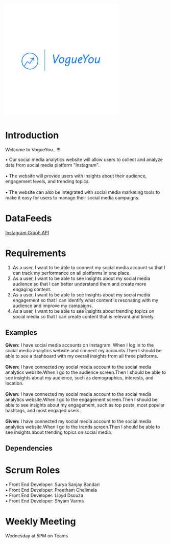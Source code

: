 <img src="https://github.com/PreethamGoud/VogueYou/blob/master/wwwroot/assets/Logos/VogueYou-logos_transparent.png" width="350" alt="accessibility text">

# Introduction
Welcome to VogueYou...!!!  

• Our social media analytics website will allow users to collect and analyze data from social media platform "Instagram".  <br/>    
• The website will provide users with insights about their audience, engagement levels, and trending topics.  <br/>    
• The website can also be integrated with social media marketing tools to make it easy for users to manage their social media campaigns.  <br/> 

# DataFeeds

<a href="https://developers.facebook.com/docs/instagram-api">Instagram Graph API </a><br/>


# Requirements
1. As a user, I want to be able to connect my social media account so that I can track my performance on all platforms in one place.
2. As a user, I want to be able to see insights about my social media audience so that I can better understand them and create more engaging content.
3. As a user, I want to be able to see insights about my social media engagement so that I can identify what content is resonating with my audience and improve my campaigns.
4. As a user, I want to be able to see insights about trending topics on social media so that I can create content that is relevant and timely.

## Examples

**Given:** I have social media accounts on Instagram. When I log in to the social media analytics website and connect my accounts.Then I should be able to see a dashboard with my overall insights from all three platforms.<br/>   
**Given:** I have connected my social media account to the social media analytics website.When I go to the audience screen.Then I should be able to see insights about my audience, such as demographics, interests, and location.<br/>   
**Given:** I have connected my social media account to the social media analytics website.When I go to the engagement screen.Then I should be able to see insights about my engagement, such as top posts, most popular hashtags, and most engaged users.<br/>  
**Given:** I have connected my social media account to the social media analytics website.When I go to the trends screen.Then I should be able to see insights about trending topics on social media.<br/>   

## Dependencies


# Scrum Roles

•	Front End Developer: Surya Sanjay Bandari  <br/>
•	Front End Developer: Preetham Chelimela  <br/>
•	Front End Developer: Lloyd Dsouza  <br/>
•	Front End Developer: Shyam Varma  <br/>

# Weekly Meeting
 
 Wednesday at 5PM on Teams
